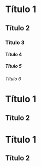 # Título 1

## Título 2

### Título 3

#### Título 4

##### Título 5

###### Título 6

Título 1
========

Título 2
--------

# Título 1 #

## Título 2 ##

